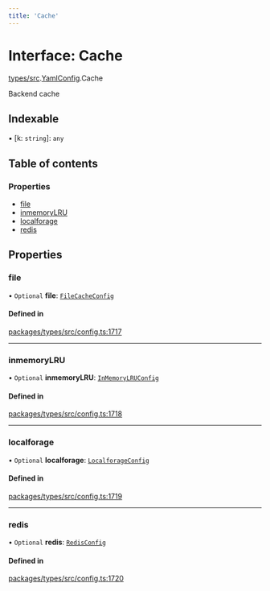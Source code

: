 ```yaml
---
title: 'Cache'
---
```


# Interface: Cache

[types/src](../modules/types_src).[YamlConfig](../modules/types_src.YamlConfig).Cache

Backend cache

## Indexable

▪ [k: `string`]: `any`

## Table of contents

### Properties

- [file](types_src.YamlConfig.Cache#file)
- [inmemoryLRU](types_src.YamlConfig.Cache#inmemorylru)
- [localforage](types_src.YamlConfig.Cache#localforage)
- [redis](types_src.YamlConfig.Cache#redis)

## Properties

### file

• `Optional` **file**: [`FileCacheConfig`](types_src.YamlConfig.FileCacheConfig)

#### Defined in

[packages/types/src/config.ts:1717](https://github.com/Urigo/graphql-mesh/blob/master/packages/types/src/config.ts#L1717)

___

### inmemoryLRU

• `Optional` **inmemoryLRU**: [`InMemoryLRUConfig`](types_src.YamlConfig.InMemoryLRUConfig)

#### Defined in

[packages/types/src/config.ts:1718](https://github.com/Urigo/graphql-mesh/blob/master/packages/types/src/config.ts#L1718)

___

### localforage

• `Optional` **localforage**: [`LocalforageConfig`](types_src.YamlConfig.LocalforageConfig)

#### Defined in

[packages/types/src/config.ts:1719](https://github.com/Urigo/graphql-mesh/blob/master/packages/types/src/config.ts#L1719)

___

### redis

• `Optional` **redis**: [`RedisConfig`](types_src.YamlConfig.RedisConfig)

#### Defined in

[packages/types/src/config.ts:1720](https://github.com/Urigo/graphql-mesh/blob/master/packages/types/src/config.ts#L1720)
